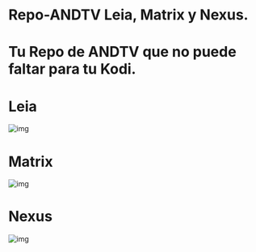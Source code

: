# Repo-ANDTV Leia, Matrix y Nexus.
# Tu Repo de ANDTV que no puede faltar para tu Kodi.
# Leia
![img](https://i.imgur.com/DBrVLvy.jpg)
# Matrix
![img](https://i.imgur.com/FmHatKc.png)
# Nexus
![img](https://i.imgur.com/19lQWCN.png)

